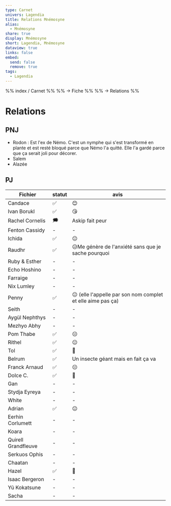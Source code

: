 ```yaml
---
type: Carnet
univers: Lagendia
title: Relations Mnémosyne
alias:
  - Mnémosyne
share: true
display: Mnémosyne
short: Lagendia, Mnémosyne
dataview: true
links: false
embed:
  send: false
  remove: true
tags:
  - Lagendia
---
```


%% index / Carnet %%
%% → Fiche %%
%% →  Relations %% 



# Relations
## PNJ
- Rodon : Est l'ex de Némo. C'est un nymphe qui s'est transformé en plante et est resté bloqué parce que Némo l'a quitté. Elle l'a gardé parce que ça serait joli pour décorer.
- Salem
- Alazée

## PJ
| Fichier                                                                                            | statut | avis                                                        |
| -------------------------------------------------------------------------------------------------- | ------ | ----------------------------------------------------------- |
| Candace                             | ✅      | 😊                                                          |
| Ivan Borukl                     | ✅      | 😘                                                          |
| Rachel Cornelis             | 🗯️    | Askip fait peur                                             |
| Fenton Cassidy              | \-     | \-                                                          |
| Ichida                              | ✅      | 😐                                                          |
| Raudhr                              | ✅      | 😥Me génère de l'anxiété sans que je sache pourquoi         |
| Ruby & Esther                | \-     | \-                                                          |
| Echo Hoshino             | \-     | \-                                                          |
| Farraige                     | \-     | \-                                                          |
| Nix Lumley                 | \-     | \-                                                          |
| Penny                           | ✅      | 😐 (elle l'appelle par son nom complet et elle aime pas ça) |
| Seith                           | \-     | \-                                                          |
| Aygül Nephthys         | \-     | \-                                                          |
| Mezhyo Abhy               | \-     | \-                                                          |
| Pom Thabe                   | ✅      | 😐                                                          |
| Rithel                         | ✅      | 😐                                                          |
| Tol                               | ✅      | 🥰                                                          |
| Belrum                          | ✅      | Un insecte géant mais en fait ça va                         |
| Franck Arnaud            | ✅      | 😐                                                          |
| Dolce C.                      | ✅      | 🥰                                                          |
| Gan                                | \-     | \-                                                          |
| Stydja Eyreya            | \-     | \-                                                          |
| White                            | \-     | \-                                                          |
| Adrian                           | ✅      | 😐                                                          |
| Eerhin Corlumett       | \-     | \-                                                          |
| Koara                             | \-     | \-                                                          |
| Quirell Grandfleuve | \-     | \-                                                          |
| Serkuos Ophis             | \-     | \-                                                          |
| Chaatan                        | \-     | \-                                                          |
| Hazel                            | ✅      | 🥰                                                          |
| Isaac Bergeron          | \-     | \-                                                          |
| Yû Kokatsune              | \-     | \-                                                          |
| Sacha                            | \-     | \-                                                          |

